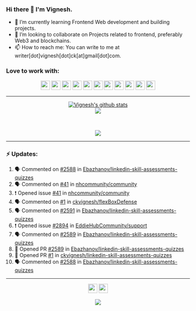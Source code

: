 ### Hi there 👋 I'm Vignesh.

- 🌱 I’m currently learning Frontend Web development and building projects.
- 👯 I’m looking to collaborate on Projects related to frontend, preferably Web3 and blockchains.
- 📫 How to reach me: You can write to me at writer[dot]vignesh[dot]ck[at]gmail[dot]com.

### Love to work with:
<p align="center">
  <img src="https://img.shields.io/badge/CSS3-1572B6?style=for-the-badge&logo=css3&logoColor=white" height="25">
  <img src="https://img.shields.io/badge/HTML5-E34F26?style=for-the-badge&logo=html5&logoColor=white" height="25">
  <img src="https://img.shields.io/badge/javascript-F7DF1E.svg?&style=for-the-badge&logo=javascript&logoColor=white" height="25"/>
  <img src="https://img.shields.io/badge/React-20232A?style=for-the-badge&logo=react&logoColor=61DAFB" height="25">
  <img src="https://img.shields.io/badge/VS%20Code-007ACC.svg?&style=for-the-badge&logo=visual-studio-code&logoColor=white" height="25"/>
  <img src="https://img.shields.io/badge/Git-F05032?style=for-the-badge&logo=git&logoColor=white" height="25">
  <img src="https://img.shields.io/badge/Python-3776AB?style=for-the-badge&logo=python&logoColor=white" height="25">
  <img src="https://img.shields.io/badge/Markdown-000000?style=for-the-badge&logo=markdown&logoColor=white" height="25">
  <img src="https://img.shields.io/badge/Heroku-430098?style=for-the-badge&logo=heroku&logoColor=white" height="25">
  <img src="https://img.shields.io/badge/Amazon_AWS-232F3E?style=for-the-badge&logo=amazon-aws&logoColor=white" height="25">
  <img src="https://img.shields.io/badge/C-00599C?style=for-the-badge&logo=c&logoColor=white" height="25">
</p>

***
<p align='center'>
  <a href="https://github.com/ckvignesh/github-readme-stats"><img src="https://github-readme-stats.vercel.app/api?username=ckvignesh&show_icons=true&include_all_commits=true&theme=tokyonight" alt="Vignesh's github stats" />
  </a>
  <br>
  <a href="https://github.com/ckvignesh/github-readme-stats"><img src="https://github-readme-streak-stats.herokuapp.com/?user=ckvignesh&theme=tokyonight" />
  </a>
</p>
<br>
<p align='center'>
  <img align="center" src="https://github-readme-stats.vercel.app/api/top-langs/?username=ckvignesh&layout=compact&theme=tokyonight" />
</p>


***
### :zap: Updates:

<!--START_SECTION:activity-->
1. 🗣 Commented on [#2588](https://github.com/Ebazhanov/linkedin-skill-assessments-quizzes/issues/2588) in [Ebazhanov/linkedin-skill-assessments-quizzes](https://github.com/Ebazhanov/linkedin-skill-assessments-quizzes)
2. 🗣 Commented on [#41](https://github.com/nhcommunity/community/issues/41) in [nhcommunity/community](https://github.com/nhcommunity/community)
3. ❗️ Opened issue [#41](https://github.com/nhcommunity/community/issues/41) in [nhcommunity/community](https://github.com/nhcommunity/community)
4. 🗣 Commented on [#1](https://github.com/ckvignesh/flexBoxDefense/issues/1) in [ckvignesh/flexBoxDefense](https://github.com/ckvignesh/flexBoxDefense)
5. 🗣 Commented on [#2591](https://github.com/Ebazhanov/linkedin-skill-assessments-quizzes/issues/2591) in [Ebazhanov/linkedin-skill-assessments-quizzes](https://github.com/Ebazhanov/linkedin-skill-assessments-quizzes)
6. ❗️ Opened issue [#2894](https://github.com/EddieHubCommunity/support/issues/2894) in [EddieHubCommunity/support](https://github.com/EddieHubCommunity/support)
7. 🗣 Commented on [#2589](https://github.com/Ebazhanov/linkedin-skill-assessments-quizzes/issues/2589) in [Ebazhanov/linkedin-skill-assessments-quizzes](https://github.com/Ebazhanov/linkedin-skill-assessments-quizzes)
8. 💪 Opened PR [#2589](https://github.com/Ebazhanov/linkedin-skill-assessments-quizzes/pull/2589) in [Ebazhanov/linkedin-skill-assessments-quizzes](https://github.com/Ebazhanov/linkedin-skill-assessments-quizzes)
9. 💪 Opened PR [#1](https://github.com/ckvignesh/linkedin-skill-assessments-quizzes/pull/1) in [ckvignesh/linkedin-skill-assessments-quizzes](https://github.com/ckvignesh/linkedin-skill-assessments-quizzes)
10. 🗣 Commented on [#2588](https://github.com/Ebazhanov/linkedin-skill-assessments-quizzes/issues/2588) in [Ebazhanov/linkedin-skill-assessments-quizzes](https://github.com/Ebazhanov/linkedin-skill-assessments-quizzes)
<!--END_SECTION:activity-->

<!-- *** -->

<!-- ### :zap: Weekly Report: -->

<!--START_SECTION:waka-->



<!--END_SECTION:waka-->

***
<p align='center'>
  <img src="https://img.shields.io/badge/Made%20with-Markdown-1f425f.svg" height="25">
  <img src="https://img.shields.io/badge/Made%20for-VSCode-1f425f.svg" height="25">
</p>
<p align='center'><img src='https://visitor-badge.laobi.icu/badge?page_id=ckvignesh'></p>
